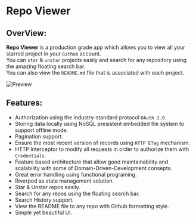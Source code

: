 # Repo Viewer

## OverView:

**Repo Viewer** is a production grade app which allows you to view all your starred project in your `Github` account.  
You can `star` & `unstar` projects easily and search for any repository using the amazing floating search bar.  
You can also view the `README.md` file that is associated with each project.  

![Preview](/preview.gif)

## Features:
* Authorization using the industry-standard protocol `OAuth 2.0`.
* Storing data locally using NoSQL presistent embedded file system to support offline mode.
* Pagination support.
* Ensure the most recent version of records using `HTTP ETag` mechanism.
* HTTP Interceptor to modify all requests in order to authorize them with `Credentials`.
* Feature based architecture that allow good maintainability and scalability with some of Domain-Driven-Development consepts.
* Great error handling using functional programing.
* Riverpod as state management solution.
* Star & Unstar repos easily.
* Search for any repos using the floating search bar.
* Search History support.
* View the README file to any repo with Github formatting style.
* Simple yet beautiful UI.
